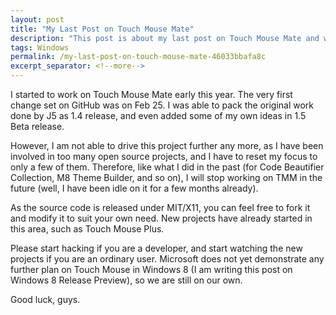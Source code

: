 ```yaml
---
layout: post
title: "My Last Post on Touch Mouse Mate"
description: "This post is about my last post on Touch Mouse Mate and why I stopped here."
tags: Windows
permalink: /my-last-post-on-touch-mouse-mate-46033bbafa8c
excerpt_separator: <!--more-->
---
```

I started to work on Touch Mouse Mate early this year. The very first change set on GitHub was on Feb 25. I was able to pack the original work done by J5 as 1.4 release, and even added some of my own ideas in 1.5 Beta release.

However, I am not able to drive this project further any more, as I have been involved in too many open source projects, and I have to reset my focus to only a few of them. Therefore, like what I did in the past (for Code Beautifier Collection, M8 Theme Builder, and so on), I will stop working on TMM in the future (well, I have been idle on it for a few months already).
<!--more-->

As the source code is released under MIT/X11, you can feel free to fork it and modify it to suit your own need. New projects have already started in this area, such as Touch Mouse Plus.

Please start hacking if you are a developer, and start watching the new projects if you are an ordinary user. Microsoft does not yet demonstrate any further plan on Touch Mouse in Windows 8 (I am writing this post on Windows 8 Release Preview), so we are still on our own.

Good luck, guys.
